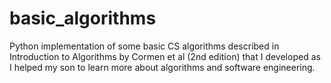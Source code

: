 # basic_algorithms
Python implementation of some basic CS algorithms described in Introduction to Algorithms by Cormen et al (2nd edition) that I developed as I helped my son to learn more about algorithms and software engineering.




